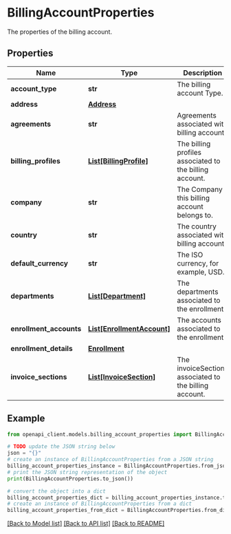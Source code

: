 # BillingAccountProperties

The properties of the billing account.

## Properties

Name | Type | Description | Notes
------------ | ------------- | ------------- | -------------
**account_type** | **str** | The billing account Type. | [optional] [readonly] 
**address** | [**Address**](Address.md) |  | [optional] 
**agreements** | **str** | Agreements associated with billing account | [optional] [readonly] 
**billing_profiles** | [**List[BillingProfile]**](BillingProfile.md) | The billing profiles associated to the billing account. | [optional] [readonly] 
**company** | **str** | The Company this billing account belongs to. | [optional] [readonly] 
**country** | **str** | The country associated with billing account. | [optional] [readonly] 
**default_currency** | **str** | The ISO currency, for example, USD. | [optional] [readonly] 
**departments** | [**List[Department]**](Department.md) | The departments associated to the enrollment. | [optional] [readonly] 
**enrollment_accounts** | [**List[EnrollmentAccount]**](EnrollmentAccount.md) | The accounts associated to the enrollment. | [optional] [readonly] 
**enrollment_details** | [**Enrollment**](Enrollment.md) |  | [optional] 
**invoice_sections** | [**List[InvoiceSection]**](InvoiceSection.md) | The invoiceSections associated to the billing account. | [optional] [readonly] 

## Example

```python
from openapi_client.models.billing_account_properties import BillingAccountProperties

# TODO update the JSON string below
json = "{}"
# create an instance of BillingAccountProperties from a JSON string
billing_account_properties_instance = BillingAccountProperties.from_json(json)
# print the JSON string representation of the object
print(BillingAccountProperties.to_json())

# convert the object into a dict
billing_account_properties_dict = billing_account_properties_instance.to_dict()
# create an instance of BillingAccountProperties from a dict
billing_account_properties_from_dict = BillingAccountProperties.from_dict(billing_account_properties_dict)
```
[[Back to Model list]](../README.md#documentation-for-models) [[Back to API list]](../README.md#documentation-for-api-endpoints) [[Back to README]](../README.md)


